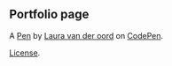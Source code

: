 Portfolio page
--------------


A [Pen](https://codepen.io/Lauravdo/pen/dZVwLJ) by [Laura van der oord](https://codepen.io/Lauravdo) on [CodePen](https://codepen.io).

[License](https://codepen.io/Lauravdo/pen/dZVwLJ/license).